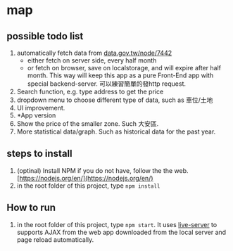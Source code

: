 # map

## possible todo list 
1. automatically fetch data from [data.gov.tw/node/7442](data.gov.tw/node/7442)
    - either fetch on server side, every half month
    - or fetch on browser, save on localstorage, and will expire after half month. This way will keep this app as a pure Front-End app with special backend-server. 可以練習簡單的發http request. 
2. Search function, e.g. type address to get the price
3. dropdown menu to choose different type of data, such as 車位/土地
4. UI improvement. 
5. *App version
6. Show the price of the smaller zone. Such 大安區. 
7. More statistical data/graph. Such as historical data for the past year. 

## steps to install
1. (optinal) Install NPM if you do not have, follow the the web. [https://nodejs.org/en/](https://nodejs.org/en/)
2. in the root folder of this project, type `npm install`

## How to run 
1. in the root folder of this project, type `npm start`. It uses [live-server](https://github.com/tapio/live-server) to supports AJAX from the web app downloaded from the local server and page reload automatically. 
